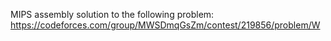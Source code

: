 MIPS assembly solution to the following problem: https://codeforces.com/group/MWSDmqGsZm/contest/219856/problem/W
